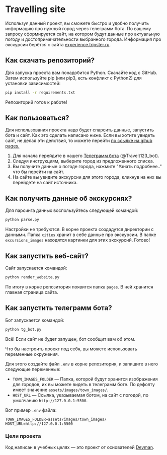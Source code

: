 # Travelling site
Используя данный проект, вы сможете быстро и удобно получить информацию про нужный город через телеграмм бота.
По вашему запросу сформируется сайт, на котором будут данные про актуальную погоду и достопримечательности выбранного города.
Информация про экскурсии берётся с сайта [experience.tripster.ru](https://experience.tripster.ru).

## Как скачать репозиторий?
Для запуска проекта вам понадобится Python.
Скачайте код с GitHub. Затем используйте pip (или pip3, есть конфликт с Python2) для установки зависимостей:
```sh
pip install -r requirements.txt
```
Репозиторий готов к работе!

## Как пользоваться?
Для использования проекта надо будет спарсить данные, запустить бота и сайт. Как это сделать написано ниже.
Если вы хотите увидеть сайт, не делая эти действия, то можете перейти [по ссылке на gihub pages.](https://denischerov2312.github.io/travelling_site/pages/)


1. Для начала перейдите в нашего [Телеграмм бота](https://t.me/Travelt123_bot) (@Travelt123_bot).
2. Следуя инструкциям, выберите город из предложенного списка.
3. Вы получите данные о погоде города, нажмите "Узнать подробнее.." что бы перейти на сайт.
4. На сайте вы увидите экскурсии для этого города, кликнув на них вы перейдете на сайт источника.

## Как получить данные об экскурсиях?
Для парсинга данных воспользуйтесь следующей командой:
```sh
python parse.py
```
Настройки не требуются. В корне проекта создадутся директории с данными.
Папка `cities` хранит в себе данные про экскурсии.
В папке `excursions_images` находятся картинки для этих экскурсий.
Готово!

## Как запустить веб-сайт?
Сайт запускается командой:
```sh
python render_website.py
```
По итогу в корне репозитория появится папка `pages`. В ней хранится главная страница сайта.

## Как запустить телеграмм бота?
Бот запускается командой:
```sh
python tg_bot.py
```
Всё! Если сайт не будет запущен, бот сообщит вам об этом.

Что бы настроить проект под себя, вы можете использовать переменные окружения.


Для этого создайте файл `.env` в корне репозитория, и запишите в него следующие переменные:
- `TOWN_IMAGES_FOLDER` — Папка, которой будут хранится изображения для городов, их вы можете видеть в телеграмм боте. По дефолту имеет значение `assets/images/town_images/`.
- `HOST_URL` —  Ссылка, указываемая ботом, на сайт с погодой, по умолчанию `http://127.0.0.1:5500`.

Вот пример `.env` файла:
```
TOWN_IMAGES_FOLDER=assets/images/town_images/
HOST_URL=http://127.0.0.1:5500
```

### Цели проекта
Код написан в учебных целях — это проект от основателей [Devman](https://dvmn.org).
